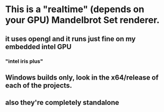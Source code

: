# This is a "realtime" (depends on your GPU) Mandelbrot Set renderer.

## it uses opengl and it runs just fine on my embedded intel GPU
### "intel iris plus"

## Windows builds only, look in the x64/release of each of the projects.

## also they're completely standalone
